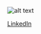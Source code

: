 <p align="center">

![alt text](https://github.com/samresume/samresume/blob/main/wallpaper.png)

  
  <a href="linkedin.com/in/samresume"> LinkedIn </a>
<br/>
</p>

